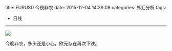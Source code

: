 title: EURUSD 今夜非农
date: 2015-12-04 14:39:08
categories: 外汇分析
tags:
- 日线
---

![](http://eurusd.qiniudn.com/123.png)

今晚非农，多头还是小心，欧元存在再次下跌。

